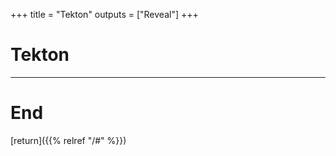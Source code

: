 
+++
title = "Tekton"
outputs = ["Reveal"]
+++

# Tekton

---

# End

[return]({{% relref "/#" %}})


